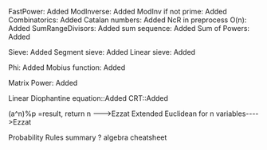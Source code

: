 FastPower: Added
ModInverse: Added
ModInv if not prime: Added
Combinatorics: Added
Catalan numbers: Added
NcR in preprocess  O(n): Added 
SumRangeDivisors: Added
sum sequence: Added
Sum of Powers: Added 

Sieve: Added
Segment sieve: Added 
Linear sieve: Added

Phi: Added
Mobius function: Added

Matrix Power: Added 

Linear Diophantine equation::Added
CRT::Added

(a^n)%p =result, return n --->Ezzat
Extended Euclidean for n variables---->Ezzat

Probability Rules summary ?
algebra cheatsheet
